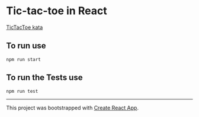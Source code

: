 # Tic-tac-toe in React


[TicTacToe kata](https://github.com/stephane-genicot/katas/blob/master/TicTacToe.md)


## To run use 
```
npm run start
```

## To run the Tests use 
```
npm run test
```

---

This project was bootstrapped with [Create React App](https://github.com/facebook/create-react-app).
